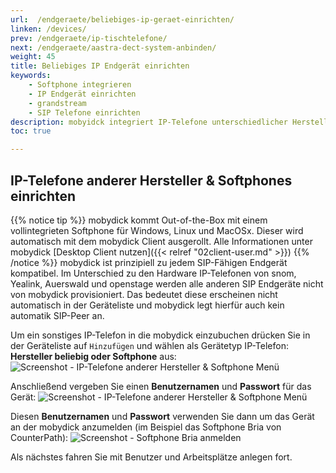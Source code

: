 ```yaml
---
url:  /endgeraete/beliebiges-ip-geraet-einrichten/
linken: /devices/
prev: /endgeraete/ip-tischtelefone/
next: /endgeraete/aastra-dect-system-anbinden/
weight: 45
title: Beliebiges IP Endgerät einrichten
keywords:
    - Softphone integrieren
    - IP Endgerät einrichten
    - grandstream
    - SIP Telefone einrichten
description: mobyidck integriert IP-Telefone unterschiedlicher Hersteller und unterstützt jedes verfügbare SIP Softphone
toc: true

---
```


## IP-Telefone anderer Hersteller & Softphones einrichten

{{% notice tip %}}
mobydick kommt Out-of-the-Box mit einem vollintegrieten Softphone für Windows, Linux und MacOSx. Dieser wird automatisch mit dem mobydick Client ausgerollt. Alle Informationen unter mobydick [Desktop Client nutzen]({{< relref "02client-user.md" >}})
{{% /notice %}}
mobydick ist prinzipiell zu jedem SIP-Fähigen Endgerät kompatibel. Im Unterschied zu den Hardware IP-Telefonen von snom, Yealink, Auerswald und openstage werden alle anderen SIP Endgeräte nicht von mobydick provisioniert. Das bedeutet diese erscheinen nicht automatisch in der Geräteliste und mobydick legt hierfür auch kein automatik SIP-Peer an.

Um ein sonstiges IP-Telefon in die mobydick einzubuchen drücken Sie in der Geräteliste auf `Hinzufügen` und wählen als Gerätetyp IP-Telefon: **Hersteller beliebig oder Softphone** aus:
![Screenshot - IP-Telefone anderer Hersteller & Softphone Menü](../../images/device_add_softphone.png?width=30% "IP-Telefone anderer Hersteller & Softphone Menü")

Anschließend vergeben Sie einen **Benutzernamen** und **Passwort** für das Gerät:
![Screenshot - IP-Telefone anderer Hersteller & Softphone Menü](../../images/device_softphone_detail.png?width=100% "IP-Telefone anderer Hersteller & Softphone Menü")

Diesen **Benutzernamen** und **Passwort** verwenden Sie dann um das Gerät an der mobydick anzumelden (im Beispiel das Softphone Bria von CounterPath):
![Screenshot - Softphone Bria anmelden](../../images/device_softphone_bria_settings.png?width=50% "Softphone Bria anmelden")

Als nächstes fahren Sie mit Benutzer und Arbeitsplätze anlegen fort.
